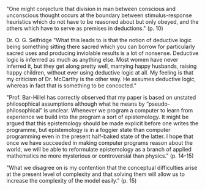 "One might conjecture that division in man
between conscious and unconscious thought occurs at the boundary between
stimulus-response heuristics which do not have to be reasoned about but only
obeyed, and the others which have to serve as premises in deductions." (p. 10)

Dr. O. G. Selfridge
"What this leads to is that the notion of deductive logic
being something sitting there sacred which you can borrow for particularly
sacred uses and producing inviolable results is a lot of nonsense. Deductive
logic is inferrred as much as anything else. Most women have never inferred
it, but they get along pretty well, marrying happy husbands, raising happy
children, without ever using deductive logic at all. My feeling is that my
criticism of Dr. McCarthy is the other way. He assumes deductive logic,
whereas in fact that is something to be concocted."


"Prof. Bar-Hillel has correctly observed that
my paper is based on unstated philosophical assumptions although what
he means by “pseudo-philosophical” is unclear. Whenever we program a
computer to learn from experience we build into the program a sort of epistemology. It might be argued that this epistemology should be made explicit
before one writes the programme, but epistemology is in a foggier state than
computer programming even in the present half-baked state of the latter.
I hope that once we have succeeded in making computer programs reason
about the world, we will be able to reformulate epistemology as a branch of
applied mathematics no more mysterious or controversial than physics." (p. 14-15)

"What
we disagree on is my contention that the conceptual difficulties arise at the
present level of complexity and that solving them will allow us to increase
the complexity of the model easily." (p. 15)
